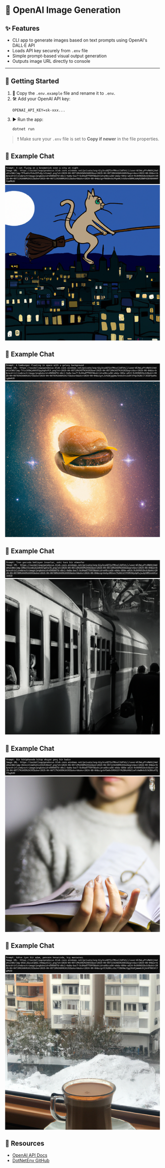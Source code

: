 # 🎨 OpenAI Image Generation

## ✨ Features
- CLI app to generate images based on text prompts using OpenAI's DALL·E API
- Loads API key securely from `.env` file
- Simple prompt-based visual output generation
- Outputs image URL directly to console

---

## 🚀 Getting Started

1. 📄 Copy the `.env.example` file and rename it to `.env`.
2. 🛠️ Add your OpenAI API key:
    ```env
    OPENAI_API_KEY=sk-xxx...
    ```
3. ▶️ Run the app:
    ```bash
    dotnet run
    ```

> ❗ Make sure your `.env` file is set to **Copy if newer** in the file properties.

## 💬 Example Chat
![Prompt Screensho](/screenshots/OpenAIDallEImageGeneration/DallE_1.png)
![Generated Image](../screenshots/OpenAIDallEImageGeneration/DallE_1img.png)
## 💬 Example Chat
![Prompt Screensho](/screenshots/OpenAIDallEImageGeneration/DallE_2.png)
![Generated Image](../screenshots/OpenAIDallEImageGeneration/DallE_2img.png)
## 💬 Example Chat
![Prompt Screensho](/screenshots/OpenAIDallEImageGeneration/DallE_3.png)
![Generated Image](../screenshots/OpenAIDallEImageGeneration/DallE_3img.png)
## 💬 Example Chat
![Prompt Screensho](/screenshots/OpenAIDallEImageGeneration/DallE_4.png)
![Generated Image](../screenshots/OpenAIDallEImageGeneration/DallE_4img.png)
## 💬 Example Chat
![Prompt Screensho](/screenshots/OpenAIDallEImageGeneration/DallE_5.png)
![Generated Image](../screenshots/OpenAIDallEImageGeneration/DallE_5img.png)


## 🔗 Resources

- [OpenAI API Docs](https://platform.openai.com/docs)
- [DotNetEnv GitHub](https://github.com/tonerdo/dotnet-env)
